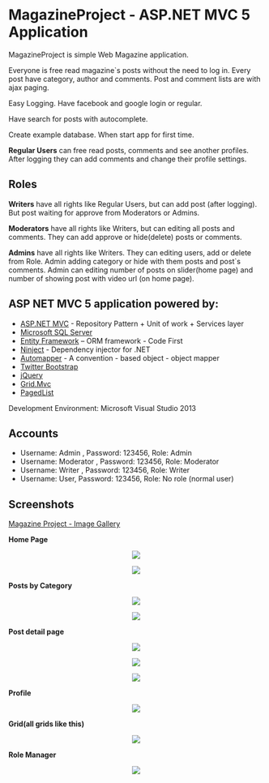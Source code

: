 # MagazineProject  -  ASP.NET MVC 5 Application #

MagazineProject is simple Web Magazine application.

Everyone is free read magazine`s posts without the need to log in. Every post have category, author and comments. Post and comment lists are with ajax paging.

Easy Logging. Have facebook and google login or regular.

Have search for posts with autocomplete.

Create example database. When start app for first time. 

**Regular Users** can free read posts, comments and see another profiles. After logging they can add comments and change their profile settings.

## Roles ##

**Writers** have all rights like Regular Users, but can add post (after logging). But post waiting for approve from Moderators or Admins.

**Moderators** have all rights like Writers, but can editing all posts and comments. They can add approve or hide(delete) posts or comments.

**Admins** have all rights like Writers. They can editing users, add or delete from Role. Admin adding category or hide with them posts and post`s comments. Admin can editing number of posts on slider(home page) and number of showing post with video url (on home page).

## ASP NET MVC 5 application powered by: ##
- [ASP.NET MVC]( http://www.asp.net/mvc/mvc5) - Repository Pattern + Unit of work + Services layer
- [Microsoft SQL Server](http://www.microsoft.com/en-us/server-cloud/products/sql-server/)
- [Entity Framework]( https://entityframework.codeplex.com) – ORM framework - Code First
- [Ninject](http://www.ninject.org/) - Dependency injector for .NET
- [Automapper](http://automapper.org/) - A convention - based object - object mapper
- [Twitter Bootstrap](http://getbootstrap.com/)
- [jQuery](http://jquery.com/)
- [Grid.Mvc](http://gridmvc.codeplex.com/)
- [PagedList](https://github.com/TroyGoode/PagedList)

Development Environment: Microsoft Visual Studio 2013

## Accounts ##
- Username: Admin , Password: 123456, Role: Admin
- Username: Moderator , Password: 123456, Role: Moderator
- Username: Writer , Password: 123456, Role: Writer
- Username: User, Password: 123456, Role: No role (normal user)

## Screenshots ##

[Magazine Project - Image Gallery](https://www.dropbox.com/sh/ub1qi31r65cbjnl/AACD-W_NCgexSHoL6PdSQQwia?dl=0)

**Home Page**

<p align="center"><img src="https://raw.githubusercontent.com/Xzq70r4/MagazineProject-Rewritten/master/Images/home-page-top-side.jpg" /></p>

<p align="center"><img src="https://raw.githubusercontent.com/Xzq70r4/MagazineProject-Rewritten/master/Images/home-page.jpg" /></p>

**Posts by Category**

<p align="center"><img src="https://raw.githubusercontent.com/Xzq70r4/MagazineProject-Rewritten/master/Images/posts-by-category-top-side.jpg" /></p>

<p align="center"><img src="https://raw.githubusercontent.com/Xzq70r4/MagazineProject-Rewritten/master/Images/posts-by-category.jpg" /></p>

**Post detail page**

<p align="center"><img src="https://raw.githubusercontent.com/Xzq70r4/MagazineProject-Rewritten/master/Images/post-detail-page-top.jpg" /></p>

<p align="center"><img src="https://raw.githubusercontent.com/Xzq70r4/MagazineProject-Rewritten/master/Images/post-detail-page-buttom.jpg" /></p>

<p align="center"><img src="https://raw.githubusercontent.com/Xzq70r4/MagazineProject-Rewritten/master/Images/posts-detail-page-comment.jpg" /></p>

**Profile**

<p align="center"><img src="https://raw.githubusercontent.com/Xzq70r4/MagazineProject-Rewritten/master/Images/profile.jpg" /></p>

**Grid(all grids like this)**

<p align="center"><img src="https://raw.githubusercontent.com/Xzq70r4/MagazineProject-Rewritten/master/Images/user-grid.jpg" /></p>

**Role Manager**

<p align="center"><img src="https://raw.githubusercontent.com/Xzq70r4/MagazineProject-Rewritten/master/Images/role-manager.jpg" /></p>
